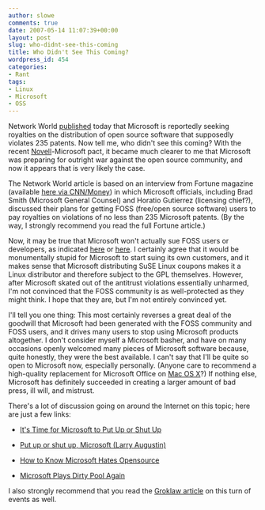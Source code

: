 ```yaml
---
author: slowe
comments: true
date: 2007-05-14 11:07:39+00:00
layout: post
slug: who-didnt-see-this-coming
title: Who Didn't See This Coming?
wordpress_id: 454
categories:
- Rant
tags:
- Linux
- Microsoft
- OSS
---
```


Network World [published](http://www.networkworld.com/news/2007/051407-microsoft-demands-royalties-for-open-source.html?nlhtspec=051407specialalert1&) today that Microsoft is reportedly seeking royalties on the distribution of open source software that supposedly violates 235 patents. Now tell me, who didn't see this coming? With the recent [Novell](http://www.novell.com/)-Microsoft pact, it became much clearer to me that Microsoft was preparing for outright war against the open source community, and now it appears that is very likely the case.

The Network World article is based on an interview from Fortune magazine (available [here via CNN/Money](http://money.cnn.com/magazines/fortune/fortune_archive/2007/05/28/100033867/index.htm)) in which Microsoft officials, including Brad Smith (Microsoft General Counsel) and Horatio Gutierrez (licensing chief?), discussed their plans for getting FOSS (free/open source software) users to pay royalties on violations of no less than 235 Microsoft patents. (By the way, I strongly recommend you read the full Fortune article.)

Now, it may be true that Microsoft won't actually sue FOSS users or developers, as indicated [here](http://www.windows-now.com/blogs/robert/archive/2007/05/14/microsoft-is-not-suing-oss-so-relax.aspx) or [here](http://www.groklaw.net/article.php?story=20070513234519615). I certainly agree that it would be monumentally stupid for Microsoft to start suing its own customers, and it makes sense that Microsoft distributing SuSE Linux coupons makes it a Linux distributor and therefore subject to the GPL themselves. However, after Microsoft skated out of the antitrust violations essentially unharmed, I'm not convinced that the FOSS community is as well-protected as they might think. I hope that they are, but I'm not entirely convinced yet.

I'll tell you one thing: This most certainly reverses a great deal of the goodwill that Microsoft had been generated with the FOSS community and FOSS users, and it drives many users to stop using Microsoft products altogether. I don't consider myself a Microsoft basher, and have on many occasions openly welcomed many pieces of Microsoft software because, quite honestly, they were the best available. I can't say that I'll be quite so open to Microsoft now, especially personally. (Anyone care to recommend a high-quality replacement for Microsoft Office on [Mac OS X](http://www.apple.com/macosx/)?) If nothing else, Microsoft has definitely succeeded in creating a larger amount of bad press, ill will, and mistrust.

There's a lot of discussion going on around the Internet on this topic; here are just a few links:

* [It's Time for Microsoft to Put Up or Shut Up](http://lmaugustin.typepad.com/lma/2007/05/its_time_for_mi.html)

* [Put up or shut up, Microsoft (Larry Augustin)](http://weblog.infoworld.com/openresource/archives/2007/05/put_up_or_shut.html)

* [How to Know Microsoft Hates Opensource](http://howtosplitanatom.com/news/how-to-know-microsoft-hates-opensource-2/)

* [Microsoft Plays Dirty Pool Again](http://dragonflyeye.net/blog/2007/05/14/microsoft-plays-dirty-pool/)

I also strongly recommend that you read the [Groklaw article](http://www.groklaw.net/article.php?story=20070513234519615) on this turn of events as well.
